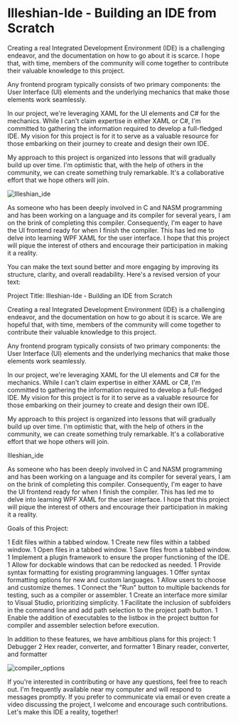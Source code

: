# Illeshian-Ide - Building an IDE from Scratch

Creating a real Integrated Development Environment (IDE) is a challenging endeavor, and the documentation on how to go about it is scarce. I hope that, with time, members of the community will come together to contribute their valuable knowledge to this project.

Any frontend program typically consists of two primary components: the User Interface (UI) elements and the underlying mechanics that make those elements work seamlessly.

In our project, we're leveraging XAML for the UI elements and C# for the mechanics. While I can't claim expertise in either XAML or C#, I'm committed to gathering the information required to develop a full-fledged IDE. My vision for this project is for it to serve as a valuable resource for those embarking on their journey to create and design their own IDE.

My approach to this project is organized into lessons that will gradually build up over time. I'm optimistic that, with the help of others in the community, we can create something truly remarkable. It's a collaborative effort that we hope others will join.

![Illeshian_ide](https://github.com/ravenleeblack/Illeshian-Ide/assets/76606152/59f95599-8e48-4abe-a98e-481588dc6ae5)

As someone who has been deeply involved in C and NASM programming and has been working on a language and its compiler for several years, I am on the brink of completing this compiler. Consequently, I'm eager to have the UI frontend ready for when I finish the compiler. This has led me to delve into learning WPF XAML for the user interface. I hope that this project will pique the interest of others and encourage their participation in making it a reality.


You can make the text sound better and more engaging by improving its structure, clarity, and overall readability. Here's a revised version of your text:

Project Title: Illeshian-Ide - Building an IDE from Scratch

Creating a real Integrated Development Environment (IDE) is a challenging endeavor, and the documentation on how to go about it is scarce. We are hopeful that, with time, members of the community will come together to contribute their valuable knowledge to this project.

Any frontend program typically consists of two primary components: the User Interface (UI) elements and the underlying mechanics that make those elements work seamlessly.

In our project, we're leveraging XAML for the UI elements and C# for the mechanics. While I can't claim expertise in either XAML or C#, I'm committed to gathering the information required to develop a full-fledged IDE. My vision for this project is for it to serve as a valuable resource for those embarking on their journey to create and design their own IDE.

My approach to this project is organized into lessons that will gradually build up over time. I'm optimistic that, with the help of others in the community, we can create something truly remarkable. It's a collaborative effort that we hope others will join.

Illeshian_ide

As someone who has been deeply involved in C and NASM programming and has been working on a language and its compiler for several years, I am on the brink of completing this compiler. Consequently, I'm eager to have the UI frontend ready for when I finish the compiler. This has led me to delve into learning WPF XAML for the user interface. I hope that this project will pique the interest of others and encourage their participation in making it a reality.


Goals of this Project:

1 Edit files within a tabbed window.
1 Create new files within a tabbed window.
1 Open files in a tabbed window.
1 Save files from a tabbed window.
1 Implement a plugin framework to ensure the proper functioning of the IDE.
1 Allow for dockable windows that can be redocked as needed.
1 Provide syntax formatting for existing programming languages.
1 Offer syntax formatting options for new and custom languages.
1 Allow users to choose and customize themes.
1 Connect the "Run" button to multiple backends for testing, such as a compiler or assembler.
1 Create an interface more similar to Visual Studio, prioritizing simplicity.
1 Facilitate the inclusion of subfolders in the command line and add path selection to the project path button.
1 Enable the addition of executables to the listbox in the project button for compiler and assembler selection before execution.

In addition to these features, we have ambitious plans for this project:
1 Debugger
2 Hex reader, converter, and formatter
1 Binary reader, converter, and formatter

![compiler_options](https://github.com/ravenleeblack/Illeshian-Ide/assets/76606152/aedea48b-15cb-4834-8d80-f31305f03432)

If you're interested in contributing or have any questions, feel free to reach out. I'm frequently available near my computer and will respond to messages promptly. If you prefer to communicate via email or even create a video discussing the project, I welcome and encourage such contributions. Let's make this IDE a reality, together!
